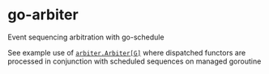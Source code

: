 # go-arbiter
Event sequencing arbitration with go-schedule

See example use of [`arbiter.Arbiter[G]`](arbiter/arbiter_test.go) where dispatched functors are processed in conjunction with scheduled sequences on managed goroutine
